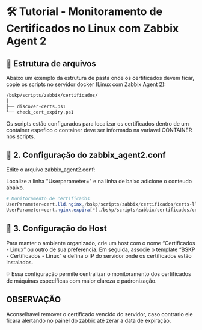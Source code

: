 # 🛠️ Tutorial - Monitoramento de Certificados no Linux com Zabbix Agent 2

## 📁 Estrutura de arquivos

Abaixo um exemplo da estrutura de pasta onde os certificados devem ficar, copie os scripts no servidor docker (Linux com Zabbix Agent 2):

```makefile
/bskp/scripts/zabbix/certificados/
│
├── discover-certs.ps1
└── check_cert_expiry.ps1
```

Os scripts estão configurados para localizar os certificados dentro de um container espefico o container deve ser informado na variavel CONTAINER nos scripts.

## 🔧 2. Configuração do zabbix_agent2.conf

Edite o arquivo zabbix_agent2.conf:

Localize a linha "Userparameter=" e na linha de baixo adicione o conteudo abaixo.

```powershell
# Monitoramento de certificados
UserParameter=cert.lld.nginx,/bskp/scripts/zabbix/certificados/certs-lld.sh
UserParameter=cert.nginx.expira[*],/bskp/scripts/zabbix/certificados/cert-expira.sh $1
```

## 🔧 3. Configuração do Host

Para manter o ambiente organizado, crie um host com o nome “Certificados - Linux” ou outro de sua preferencia.
Em seguida, associe o template “BSKP - Certificados - Linux” e defina o IP do servidor onde os certificados estão instalados.

💡 Essa configuração permite centralizar o monitoramento dos certificados de máquinas específicas com maior clareza e padronização.

## OBSERVAÇÃO

Aconselhavel remover o certificado vencido do servidor, caso contrario ele ficara alertando no painel do zabbix até zerar a data de expiração.
